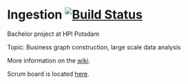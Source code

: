 # Ingestion [![Build Status](http://bpn-odin:4321/job/Build%20Ingestion%20Repo/badge/icon)](http://bpn-odin:4321/job/Build%20Ingestion%20Repo/)
Bachelor project at HPI Potsdam

Topic: Business graph construction, large scale data analysis

More information on the [wiki](https://github.com/bpn1/ingestion/wiki).

Scrum board is located [here](https://github.com/bpn1/ingestion/projects/1).
